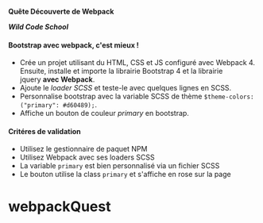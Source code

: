 **Quête Découverte de Webpack**

**_Wild Code School_**

#### Bootstrap avec webpack, c'est mieux !

-   Crée un projet utilisant du HTML, CSS et JS configuré avec Webpack 4. Ensuite, installe et importe la librairie Bootstrap 4 et la librairie jquery **avec Webpack**.
-   Ajoute le *loader SCSS* et teste-le avec quelques lignes en SCSS.
-   Personnalise bootstrap avec la variable SCSS de thème `$theme-colors: ("primary": #d60489);`.
-   Affiche un bouton de couleur *primary* en bootstrap.

#### Critéres de validation

-   Utilisez le gestionnaire de paquet NPM
-   Utilisez Webpack avec ses loaders SCSS
-   La variable `primary` est bien personnalisé via un fichier SCSS
-   Le bouton utilise la class `primary` et s'affiche en rose sur la page
# webpackQuest
